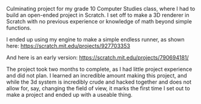 Culminating project for my grade 10 Computer Studies class, where I had to build an open-ended project in Scratch. 
I set off to make a 3D renderer in Scratch with no previous experience or knowledge of math beyond simple functions. 

I ended up using my engine to make a simple endless runner, as shown here: https://scratch.mit.edu/projects/927703353

And here is an early version: https://scratch.mit.edu/projects/790694181/

The project took two months to complete, as I had little project experience and did not plan.
I learned an incredible amount making this project, and while the 3d system is incredibly crude and hacked together and does not allow for, say, changing the field of view, it marks the first time I set out to make a project and ended up with a useable thing.

